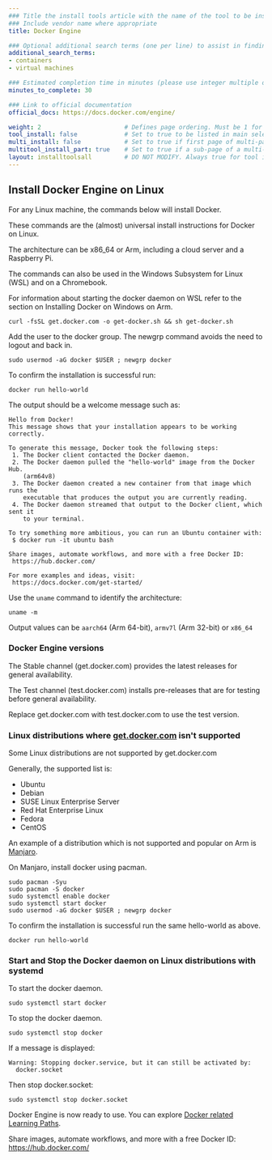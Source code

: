 ```yaml
---
### Title the install tools article with the name of the tool to be installed
### Include vendor name where appropriate
title: Docker Engine

### Optional additional search terms (one per line) to assist in finding the article
additional_search_terms:
- containers
- virtual machines

### Estimated completion time in minutes (please use integer multiple of 5)
minutes_to_complete: 30

### Link to official documentation
official_docs: https://docs.docker.com/engine/

weight: 2                       # Defines page ordering. Must be 1 for first (or only) page.
tool_install: false             # Set to true to be listed in main selection page, else false
multi_install: false            # Set to true if first page of multi-page article, else false
multitool_install_part: true    # Set to true if a sub-page of a multi-page article, else false
layout: installtoolsall         # DO NOT MODIFY. Always true for tool install articles
---
```


## Install Docker Engine on Linux

For any Linux machine, the commands below will install Docker.

These commands are the (almost) universal install instructions for Docker on Linux.

The architecture can be x86_64 or Arm, including a cloud server and a Raspberry Pi.

The commands can also be used in the Windows Subsystem for Linux (WSL) and on a Chromebook.

For information about starting the docker daemon on WSL refer to the section on Installing Docker on Windows on Arm.

```console
curl -fsSL get.docker.com -o get-docker.sh && sh get-docker.sh
```

Add the user to the docker group. The newgrp command avoids the need to logout and back in.

```console
sudo usermod -aG docker $USER ; newgrp docker
```

To confirm the installation is successful run:

```console
docker run hello-world
```

The output should be a welcome message such as:

```output
Hello from Docker!
This message shows that your installation appears to be working correctly.

To generate this message, Docker took the following steps:
 1. The Docker client contacted the Docker daemon.
 2. The Docker daemon pulled the "hello-world" image from the Docker Hub.
    (arm64v8)
 3. The Docker daemon created a new container from that image which runs the
    executable that produces the output you are currently reading.
 4. The Docker daemon streamed that output to the Docker client, which sent it
    to your terminal.

To try something more ambitious, you can run an Ubuntu container with:
 $ docker run -it ubuntu bash

Share images, automate workflows, and more with a free Docker ID:
 https://hub.docker.com/

For more examples and ideas, visit:
 https://docs.docker.com/get-started/

```

Use the `uname` command to identify the architecture:

```console
uname -m
```
Output values can be `aarch64` (Arm 64-bit), `armv7l` (Arm 32-bit) or `x86_64` 

### Docker Engine versions

The Stable channel (get.docker.com) provides the latest releases for general availability.

The Test channel (test.docker.com) installs pre-releases that are for testing before general availability. 

Replace get.docker.com with test.docker.com to use the test version.

### Linux distributions where [get.docker.com](https://get.docker.com) isn't supported

Some Linux distributions are not supported by get.docker.com

Generally, the supported list is:
* Ubuntu
* Debian
* SUSE Linux Enterprise Server
* Red Hat Enterprise Linux
* Fedora
* CentOS

An example of a distribution which is not supported and popular on Arm is [Manjaro](https://manjaro.org).

On Manjaro, install docker using pacman.

```console
sudo pacman -Syu 
sudo pacman -S docker
sudo systemctl enable docker
sudo systemctl start docker
sudo usermod -aG docker $USER ; newgrp docker
```

To confirm the installation is successful run the same hello-world as above.

```console
docker run hello-world
```

### Start and Stop the Docker daemon on Linux distributions with systemd

To start the docker daemon.

```console
sudo systemctl start docker
```

To stop the docker daemon.

```console
sudo systemctl stop docker
```

If a message is displayed:

```output
Warning: Stopping docker.service, but it can still be activated by:
  docker.socket
```

Then stop docker.socket:

```console
sudo systemctl stop docker.socket
```

Docker Engine is now ready to use. You can explore [Docker related Learning Paths](/tag/docker/).

Share images, automate workflows, and more with a free Docker ID:
 https://hub.docker.com/

